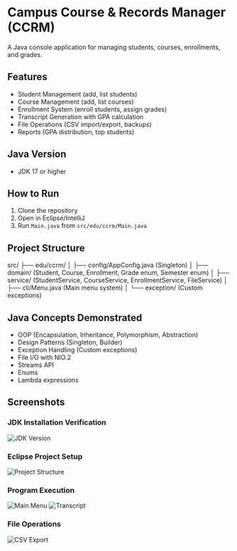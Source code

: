 # Campus Course & Records Manager (CCRM)

A Java console application for managing students, courses, enrollments, and grades.

## Features
- Student Management (add, list students)
- Course Management (add, list courses) 
- Enrollment System (enroll students, assign grades)
- Transcript Generation with GPA calculation
- File Operations (CSV import/export, backups)
- Reports (GPA distribution, top students)

## Java Version
- JDK 17 or higher

## How to Run
1. Clone the repository
2. Open in Eclipse/IntelliJ
3. Run `Main.java` from `src/edu/ccrm/Main.java`

## Project Structure
src/
├── edu/ccrm/
│ ├── config/AppConfig.java (Singleton)
│ ├── domain/ (Student, Course, Enrollment, Grade enum, Semester enum)
│ ├── service/ (StudentService, CourseService, EnrollmentService, FileService)
│ ├── cli/Menu.java (Main menu system)
│ └── exception/ (Custom exceptions)

## Java Concepts Demonstrated
- OOP (Encapsulation, Inheritance, Polymorphism, Abstraction)
- Design Patterns (Singleton, Builder)
- Exception Handling (Custom exceptions)
- File I/O with NIO.2
- Streams API
- Enums
- Lambda expressions

## Screenshots

### JDK Installation Verification
![JDK Version](screenshots/1-jdk-installation/java-version.png)

### Eclipse Project Setup
![Project Structure](screenshots/2-eclipse-setup/eclipse-project-structure.png)

### Program Execution
![Main Menu](screenshots/3-program-execution/main-menu.png)
![Transcript](screenshots/3-program-execution/transcript.png)

### File Operations
![CSV Export](screenshots/4-file-operations/export-csv.png)